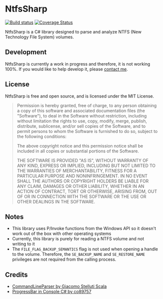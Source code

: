 NtfsSharp
=====================
[![Build status](https://ci.appveyor.com/api/projects/status/4vdeypbb8dv4faxj?svg=true)](https://ci.appveyor.com/project/SameOldNick/ntfssharp) [![Coverage Status](https://coveralls.io/repos/github/SameOldNick/NtfsSharp/badge.svg?branch=master)](https://coveralls.io/github/SameOldNick/NtfsSharp?branch=master)

NtfsSharp is a C# library designed to parse and analyze NTFS (New Technology File System) volumes.

## Development ##

NtfsSharp is currently a work in progress and therefore, it is not working 100%. If you would like to help develop it, please [contact me](https://www.sameoldnick.com/contact).

## License ##
NtfsSharp is free and open source, and is licensed under the MIT License. 

 > Permission is hereby granted, free of charge, to any person obtaining a copy of this software and associated documentation files (the "Software"), to deal in the Software without restriction, including without limitation the rights to use, copy, modify, merge, publish, distribute, sublicense, and/or sell copies of the Software, and to permit persons to whom the Software is furnished to do so, subject to the following conditions:
 > 
 > The above copyright notice and this permission notice shall be included in all copies or substantial portions of the Software.
 > 
 > THE SOFTWARE IS PROVIDED "AS IS", WITHOUT WARRANTY OF ANY KIND, EXPRESS OR IMPLIED, INCLUDING BUT NOT LIMITED TO THE WARRANTIES OF MERCHANTABILITY, FITNESS FOR A PARTICULAR PURPOSE AND NONINFRINGEMENT. IN NO EVENT SHALL THE AUTHORS OR COPYRIGHT HOLDERS BE LIABLE FOR ANY CLAIM, DAMAGES OR OTHER LIABILITY, WHETHER IN AN ACTION OF CONTRACT, TORT OR OTHERWISE, ARISING FROM, OUT OF OR IN CONNECTION WITH THE SOFTWARE OR THE USE OR OTHER DEALINGS IN THE SOFTWARE.

## Notes ##
 * This library uses P/Invoke functions from the Windows API so it doesn't work out of the box with other operating systems
 * Currently, this library is purely for reading a NTFS volume and not writing to it
 * The ``FILE_FLAG_BACKUP_SEMANTICS`` flag is not used when opening a handle to the volume. Therefore, the ``SE_BACKUP_NAME`` and ``SE_RESTORE_NAME`` privileges are not required from the calling process.

## Credits ##
 * [CommandLineParser by Giacomo Stelluti Scala](https://github.com/gsscoder/commandline)
 * [ProgressBar in Console C# by co89757](https://gist.github.com/co89757/5ae15bf61a62f82f9abd32a285f0c76a)
